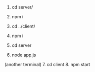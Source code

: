 1. cd server/
2. npm i

3. cd ../client/
4. npm i

5. cd server
6. node app.js

(another terminal)
7. cd client
8. npm start
